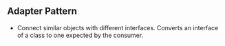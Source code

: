 ## Adapter Pattern

- Connect similar objects with different interfaces. Converts an interface of a class to one expected by the consumer.
